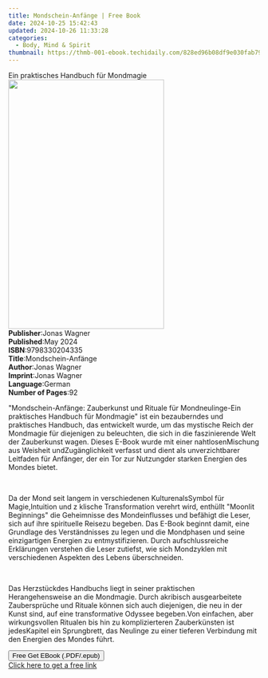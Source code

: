 ```yaml
---
title: Mondschein-Anfänge | Free Book
date: 2024-10-25 15:42:43
updated: 2024-10-26 11:33:28
categories:
  - Body, Mind & Spirit
thumbnail: https://thmb-001-ebook.techidaily.com/828ed96b08df9e030fab7966221cf5fa363637b3d85bd7ddd847d76c5c3e1606.jpg
---
```

<main id="book-container">
  <div class="flex flex-col">
    <div class="book-brief flex-1 py-6 px-4 sm:p-6 md:py-10 md:px-8">
      <!-- brief-->
      <div class="book-brief-main">Ein praktisches Handbuch für Mondmagie</div>
    </div>
    <div
      class="book-meta-info flex-1 grid gap-4 col-start-1 col-end-3 row-start-1 sm:mb-6 sm:grid-cols-4 lg:gap-6 lg:col-start-2 lg:row-end-6 lg:row-span-6 lg:mb-0"
    >
      <div
        class="book-meta-info-left place-content-center mt-4 p-4 text-sm leading-6 col-start-2 col-span-2 dark:text-slate-400"
      >
        <img
          class="w-full h-500 object-cover rounded-lg sm:h-255 sm:col-span-2 lg:col-span-full"
          src="https://img-001-ebook.techidaily.com/7039eedfbb41345493fd9f7dad18c301c9d9131f4b05cc5f2bb02e152a610960.jpg"
          alt=""
          width="312"
          height="500"
        />
      </div>
      <div
        class="book-meta-info-right mt-2 col-start-1 row-start-2 col-span-3 self-center"
      >
        <!-- meta data  -->
        <div class="flex flex-col px-4 md:px-8">
          <div class="flex-1">
            <strong>Publisher</strong>:<span class="px-2">Jonas Wagner</span>
          </div>
          <div class="flex-1">
            <strong>Published</strong>:<span class="px-2">May 2024</span>
          </div>
          <div class="flex-1">
            <strong>ISBN</strong>:<span class="px-2">9798330204335</span>
          </div>
          <div class="flex-1">
            <strong>Title</strong>:<span class="px-2">Mondschein-Anfänge</span>
          </div>
          <div class="flex-1">
            <strong>Author</strong>:<span class="px-2">Jonas Wagner</span>
          </div>
          <div class="flex-1">
            <strong>Imprint</strong>:<span class="px-2">Jonas Wagner</span>
          </div>
          <div class="flex-1">
            <strong>Language</strong>:<span class="px-2">German</span>
          </div>
          <div class="flex-1">
            <strong>Number of Pages</strong>:<span class="px-2">92</span>
          </div>
        </div>
      </div>
    </div>
    <div class="book-description flex-1 py-6 px-4 sm:p-6 md:py-10 md:px-8">
      <div class="book-description-main">
        <div accordion-content="" id="description">
          <p class="ql-align-justify">
            "Mondschein-Anfänge: Zauberkunst und Rituale für Mondneulinge-Ein
            praktisches Handbuch für Mondmagie" ist ein bezauberndes und
            praktisches Handbuch, das entwickelt wurde, um das mystische Reich
            der Mondmagie für diejenigen zu beleuchten, die sich in die
            faszinierende Welt der Zauberkunst wagen. Dieses E-Book wurde mit
            einer nahtlosenMischung aus Weisheit undZugänglichkeit verfasst und
            dient als unverzichtbarer Leitfaden für Anfänger, der ein Tor zur
            Nutzungder starken Energien des Mondes bietet.
          </p>
          <p class="ql-align-justify"><br /></p>
          <p class="ql-align-justify">
            Da der Mond seit langem in verschiedenen KulturenalsSymbol für
            Magie,Intuition und z klische Transformation verehrt wird, enthüllt
            "Moonlit Beginnings" die Geheimnisse des Mondeinflusses und befähigt
            die Leser, sich auf ihre spirituelle Reisezu begeben. Das E-Book
            beginnt damit, eine Grundlage des Verständnisses zu legen und die
            Mondphasen und seine einzigartigen Energien zu entmystifizieren.
            Durch aufschlussreiche Erklärungen verstehen die Leser zutiefst, wie
            sich Mondzyklen mit verschiedenen Aspekten des Lebens überschneiden.
          </p>
          <p class="ql-align-justify"><br /></p>
          <p class="ql-align-justify">
            Das Herzstückdes Handbuchs liegt in seiner praktischen
            Herangehensweise an die Mondmagie. Durch akribisch ausgearbeitete
            Zaubersprüche und Rituale können sich auch diejenigen, die neu in
            der Kunst sind, auf eine transformative Odyssee begeben.Von
            einfachen, aber wirkungsvollen Ritualen bis hin zu komplizierteren
            Zauberkünsten ist jedesKapitel ein Sprungbrett, das Neulinge zu
            einer tieferen Verbindung mit den Energien des Mondes führt.
          </p>
        </div>
        <div class="accordion-fader"></div>
      </div>
    </div>
    <div class="book-excerpts flex-1 py-6 px-4 sm:p-6 md:py-10 md:px-8"></div>
    <div
      class="book-about-author flex-1 py-6 px-4 sm:p-6 md:py-10 md:px-8"
    ></div>
    <div class="book-free-get flex-1 py-6 px-4 sm:p-6 md:py-10 md:px-8">
      <button
        id="btn-free-get"
        class="bg-blue-500 hover:bg-blue-700 text-white font-bold py-2 px-4 rounded"
      >
        Free Get EBook (.PDF/.epub)
      </button>
      <div id="countdown-display" class="px-2 text-lg mt-2"></div>
      <a
        id="free-link"
        class="hidden bg-blue-500 hover:bg-blue-700 text-white font-bold py-2 px-4 rounded"
        href="https://www.ebooks.com/en-us/book/211364445/mondschein-anf-nge/jonas-wagner/"
        target="_blank"
        >Click here to get a free link</a
      >
    </div>
    <script>
      let countdownTime = 0;
      let countdownInterval = null;
      document
        .getElementById('btn-free-get')
        .addEventListener('click', startCountdown);
      function startCountdown() {
        countdownTime = new Date().getTime() + 60000 * 3;
        countdownInterval = setInterval(updateCountdown, 1000);
        document.getElementById('btn-free-get').disabled = true;
        document
          .getElementById('btn-free-get')
          .classList.add('bg-gray-500', 'cursor-not-allowed');
      }
      function updateCountdown() {
        let currentTime = new Date().getTime();
        let timeLeft = countdownTime - currentTime;
        let secondsLeft = Math.floor(timeLeft / 1000);
        document.getElementById('countdown-display').innerHTML =
          `Remaining time: ${secondsLeft} seconds.`;
        if (secondsLeft <= 0) {
          clearInterval(countdownInterval);
          document.getElementById('btn-free-get').classList.add('hidden');
          document.getElementById('free-link').classList.remove('hidden');
          document.getElementById('countdown-display').innerHTML = '';
        }
      }
    </script>
  </div>
</main>
